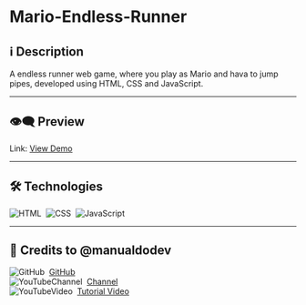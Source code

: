 # Mario-Endless-Runner

## ℹ️ Description

A endless runner web game, where you play as Mario and hava to jump pipes, developed using HTML, CSS and JavaScript.

---

## 👁️‍🗨️ Preview
Link: [View Demo](https://zejsneto.github.io/Browser-Games/Mario-Endless-Runner/)<br>

---

## 🛠️ **Technologies**

![HTML](https://img.shields.io/badge/-HTML-05122A?style=flat&logo=HTML5)&nbsp;
![CSS](https://img.shields.io/badge/-CSS-05122A?style=flat&logo=CSS3&logoColor=1572B6)&nbsp;
![JavaScript](https://img.shields.io/badge/-JavaScript-05122A?style=flat&logo=javascript)&nbsp;

---

## 📃 Credits to @manualdodev

![GitHub](https://img.shields.io/badge/--05122A?style=flat&logo=github)&nbsp;
[GitHub](https://github.com/manualdodev)<br>
![YouTubeChannel](https://img.shields.io/badge/--05122A?style=flat&logo=youtube)&nbsp;
[Channel](https://www.youtube.com/c/ManualdoDev)<br>
![YouTubeVideo](https://img.shields.io/badge/--05122A?style=flat&logo=youtube)&nbsp;
[Tutorial Video](https://www.youtube.com/watch?v=r9buAwVBDhA&list=WL&index=19&ab_channel=ManualdoDev)<br>
